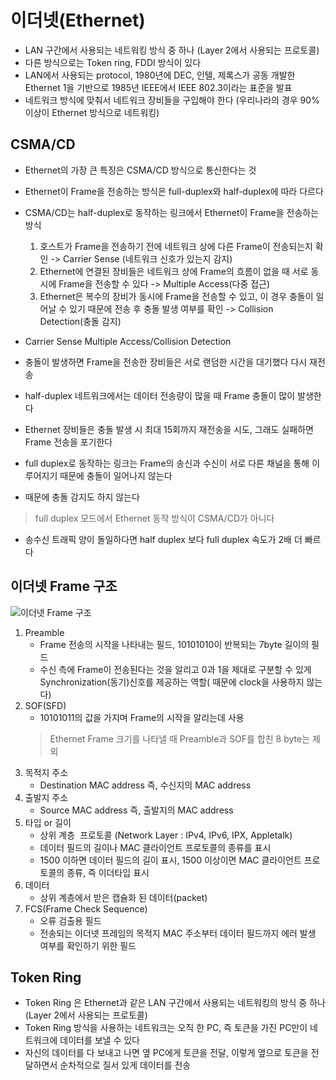 # 이더넷(Ethernet)
- LAN 구간에서 사용되는 네트워킹 방식 중 하나 (Layer 2에서 사용되는 프로토콜)
- 다른 방식으로는 Token ring, FDDI 방식이 있다
- LAN에서 사용되는 protocol, 1980년에 DEC, 인텔, 제록스가 공동 개발한 Ethernet 1을 기반으로 1985년 IEEE에서 IEEE 802.3이라는 표준을 발표
- 네트워크 방식에 맞춰서 네트워크 장비들을 구입해야 한다
(우리나라의 경우 90% 이상이 Ethernet 방식으로 네트워킹)

## CSMA/CD
- Ethernet의 가장 큰 특징은 CSMA/CD 방식으로 통신한다는 것
- Ethernet이 Frame을 전송하는 방식은 full-duplex와 half-duplex에 따라 다르다
- CSMA/CD는 half-duplex로 동작하는 링크에서 Ethernet이 Frame을 전송하는 방식
	1. 호스트가 Frame을 전송하기 전에 네트워크 상에 다른 Frame이 전송되는지 확인 -> Carrier Sense (네트워크 신호가 있는지 감지)
	2. Ethernet에 연결된 장비들은 네트워크 상에 Frame의 흐름이 없을 때 서로 동시에 Frame을 전송할 수 있다 -> Multiple Access(다중 접근)
	3. Ethernet은 복수의 장비가 동시에 Frame을 전송할 수 있고, 이 경우 충돌이 일어날 수 있기 때문에 전송 후 충돌 발생 여부를 확인 -> Collision Detection(충돌 감지)
- Carrier Sense Multiple Access/Collision Detection
- 충돌이 발생하면 Frame을 전송한 장비들은 서로 랜덤한 시간을 대기했다 다시 재전송
- half-duplex 네트워크에서는 데이터 전송량이 많을 때 Frame 충돌이 많이 발생한다
- Ethernet 장비들은 충돌 발생 시 최대 15회까지 재전송을 시도, 그래도 실패하면 Frame 전송을 포기한다

- full duplex로 동작하는 링크는 Frame의 송신과 수신이 서로 다른 채널을 통해 이루어지기 때문에 충돌이 일어나지 않는다
- 때문에 충돌 감지도 하지 않는다
> full duplex 모드에서 Ethernet 동작 방식이 CSMA/CD가 아니다
- 송수신 트래픽 양이 돌일하다면 half duplex 보다 full duplex 속도가 2배 더 빠르다

## 이더넷 Frame 구조
![이더넷 Frame 구조](<이더넷_Frame_구조.png>)
1. Preamble
	- Frame 전송의 시작을 나타내는 필드, 10101010이 반복되는 7byte 길이의 필드
	- 수신 측에 Frame이 전송된다는 것을 알리고 0과 1을 제대로 구분할 수 있게 Synchronization(동기)신호를 제공하는 역할( 때문에 clock을 사용하지 않는다)
2. SOF(SFD)
	- 10101011의 값을 가지며 Frame의 시작을 알리는데 사용
	>Ethernet Frame 크기를 나타낼 때 Preamble과 SOF를 합친 8 byte는 제외
3.  목적지 주소
	- Destination MAC address 즉, 수신지의 MAC address
4. 출발지 주소
	- Source MAC address 즉, 출발지의 MAC address
5. 타입 or 길이
	- 상위 계층  프로토콜 (Network Layer : IPv4, IPv6, IPX, Appletalk)
	- 데이터 필드의 길이나 MAC 클라이언트 프로토콜의 종류를 표시
	- 1500 이하면 데이터 필드의 길이 표시, 1500 이상이면 MAC 클라이언트 프로토콜의 종류, 즉 이더타입 표시
6. 데이터
	- 상위 계층에서 받은 캡슐화 된 데이터(packet)
7. FCS(Frame Check Sequence)
	- 오류 검출용 필드
	- 전송되는 이더넷 프레임의 목적지 MAC 주소부터 데이터 필드까지 에러 발생 여부를 확인하기 위한 필드

## Token Ring 
- Token Ring 은 Ethernet과 같은 LAN 구간에서 사용되는 네트워킹의 방식 중 하나 (Layer 2에서 사용되는 프로토콜)
- Token Ring 방식을 사용하는 네트워크는 오직 한 PC, 즉 토큰을 가진 PC만이 네트워크에 데이터를 보낼 수 있다
- 자신의 데이터를 다 보내고 나면 옆 PC에게 토큰을 전달, 이렇게 옆으로 토큰을 전달하면서 순차적으로 질서 있게 데이터를 전송
